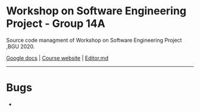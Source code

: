 # Workshop on Software Engineering Project - Group 14A

 Source code managment of Workshop on Software Engineering Project ,BGU 2020.

[Google docs](https://docs.google.com/document/d/1M502Vx5TxuQTj16r9w04SnjAGN6pvzvBHm3LmCXldtg/edit?usp=sharing "Google docs") | [Course website](https://www.cs.bgu.ac.il/~wsep202/Main "Course website") | [Editor.md](https://pandao.github.io/editor.md/en.html "Editor.md")


------------


# Bugs 
- 
